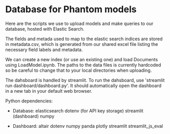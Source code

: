 # Database for Phantom models

Here are the scripts we use to upload models and make queries to our database, hosted with Elastic Search.

The fields and metada used to map to the elastic search indices are stored in metadata.csv, which is generated from our shared excel file listing the necessary field labels and metadata.

We can create a new index (or use an existing one) and load Documents using LoadModel.ipynb. The paths to the data files is currently hardcoded so be careful to change that to your local directories when uploading.

The dahsboard is handled by streamlit. To run the dahsboard, use 'streamlit run dashboard/dashboard.py'. It should automatically open the dashboard in a new tab in your default web browser.

Python dependencies:
 - Database:
    elasticsearch
    dotenv (for API key storage)
    streamlit (dashboard)
    numpy

 - Dashboard:
    altair
    dotenv
    numpy
    panda
    plotly
    streamlit
    streamlit_js_eval
